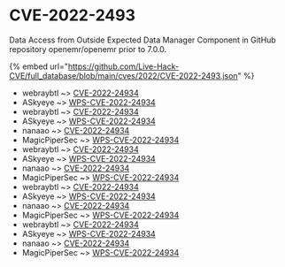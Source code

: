 # CVE-2022-2493

Data Access from Outside Expected Data Manager Component in GitHub repository openemr/openemr prior to 7.0.0.

{% embed url="https://github.com/Live-Hack-CVE/full_database/blob/main/cves/2022/CVE-2022-2493.json" %}


* webraybtl ~> [CVE-2022-24934](https://www.alice-snow.ru/2022/database/cve-2022-2493/cve-2022-24934-webraybtl)
* ASkyeye ~> [WPS-CVE-2022-24934](https://www.alice-snow.ru/2022/database/cve-2022-2493/wps-cve-2022-24934-askyeye)
* webraybtl ~> [CVE-2022-24934](https://www.alice-snow.ru/2022/database/cve-2022-2493/cve-2022-24934-webraybtl)
* ASkyeye ~> [WPS-CVE-2022-24934](https://www.alice-snow.ru/2022/database/cve-2022-2493/wps-cve-2022-24934-askyeye)
* nanaao ~> [CVE-2022-24934](https://www.alice-snow.ru/2022/database/cve-2022-2493/cve-2022-24934-nanaao)
* MagicPiperSec ~> [WPS-CVE-2022-24934](https://www.alice-snow.ru/2022/database/cve-2022-2493/wps-cve-2022-24934-magicpipersec)
* webraybtl ~> [CVE-2022-24934](https://www.alice-snow.ru/2022/database/cve-2022-2493/cve-2022-24934-webraybtl)
* ASkyeye ~> [WPS-CVE-2022-24934](https://www.alice-snow.ru/2022/database/cve-2022-2493/wps-cve-2022-24934-askyeye)
* nanaao ~> [CVE-2022-24934](https://www.alice-snow.ru/2022/database/cve-2022-2493/cve-2022-24934-nanaao)
* MagicPiperSec ~> [WPS-CVE-2022-24934](https://www.alice-snow.ru/2022/database/cve-2022-2493/wps-cve-2022-24934-magicpipersec)
* webraybtl ~> [CVE-2022-24934](https://www.alice-snow.ru/2022/database/cve-2022-2493/cve-2022-24934-webraybtl)
* ASkyeye ~> [WPS-CVE-2022-24934](https://www.alice-snow.ru/2022/database/cve-2022-2493/wps-cve-2022-24934-askyeye)
* nanaao ~> [CVE-2022-24934](https://www.alice-snow.ru/2022/database/cve-2022-2493/cve-2022-24934-nanaao)
* MagicPiperSec ~> [WPS-CVE-2022-24934](https://www.alice-snow.ru/2022/database/cve-2022-2493/wps-cve-2022-24934-magicpipersec)
* webraybtl ~> [CVE-2022-24934](https://www.alice-snow.ru/2022/database/cve-2022-2493/cve-2022-24934-webraybtl)
* ASkyeye ~> [WPS-CVE-2022-24934](https://www.alice-snow.ru/2022/database/cve-2022-2493/wps-cve-2022-24934-askyeye)
* nanaao ~> [CVE-2022-24934](https://www.alice-snow.ru/2022/database/cve-2022-2493/cve-2022-24934-nanaao)
* MagicPiperSec ~> [WPS-CVE-2022-24934](https://www.alice-snow.ru/2022/database/cve-2022-2493/wps-cve-2022-24934-magicpipersec)